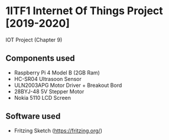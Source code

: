 # 1ITF1 Internet Of Things Project [2019-2020]
IOT Project (Chapter 9)

## Components used
- Raspberry Pi 4 Model B (2GB Ram)
- HC-SR04 Ultrasoon Sensor
- ULN2003APG Motor Driver + Breakout Bord
- 28BYJ-48 5V Stepper Motor
- Nokia 5110 LCD Screen

## Software used
- Fritzing Sketch (https://fritzing.org/)